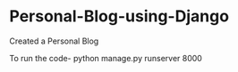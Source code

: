 # Personal-Blog-using-Django
Created a Personal Blog




To run the code- python manage.py runserver 8000
